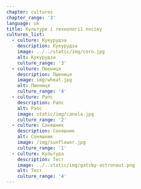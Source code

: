 ```yaml
---
chapter: cultures
chapter_range: '3'
language: uk
title: Культури і технології посіву
cultures_list:
  - culture: Кукурудза
    description: Кукурудза
    image: ../../static/img/corn.jpg
    alt: Кукурудза
    culture_range: '3'
  - culture: Пшениця
    description: Пшениця
    image: img/wheat.jpg
    alt: Пшениця
    culture_range: '4'
  - culture: Рапс
    description: Рапс
    alt: Рапс
    image: static/img/canola.jpg
    culture_range: '2'
  - culture: Соняшник
    description: Соняшник
    alt: Соняшник
    image: /img/sunflower.jpg
    culture_range: '1'
  - culture: Культура
    description: Т﻿ест
    image: ../..static/img/gatsby-astronaut.png
    alt: Тест
    culture_range: '4'
---
```

